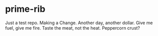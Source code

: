 prime-rib
=========

Just a test repo.
Making a Change.
Another day, another dollar.
Give me fuel, give me fire.
Taste the meat, not the heat.
Peppercorn crust?

